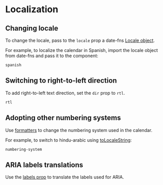 # Localization

## Changing locale

To change the locale, pass to the `locale` prop a date-fns [Locale object](http://date-fns.org/docs/Locale).

For example, to localize the calendar in Spanish, import the locale object from date-fns and pass it to the component:

```include
spanish
```

## Switching to right-to-left direction

To add right-to-left text direction, set the `dir` prop to `rtl`.

```include
rtl
```

## Adopting other numbering systems

Use [formatters](/guides/formatters) to change the numbering system used in the calendar.

For example, to switch to hindu-arabic using [toLocaleString](https://developer.mozilla.org/en/docs/Web/JavaScript/Reference/Global_Objects/Date/toLocaleString):

```include
numbering-system
```

## ARIA labels translations

Use the [labels prop](/api/interfaces/daypickerprops#labels) to translate the labels used for ARIA.
